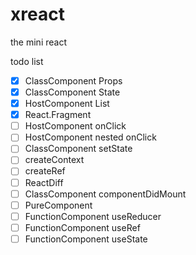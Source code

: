 # xreact

the mini react

todo list

- [x] ClassComponent Props
- [x] ClassComponent State
- [x] HostComponent List
- [x] React.Fragment
- [ ] HostComponent onClick
- [ ] HostComponent nested onClick
- [ ] ClassComponent setState
- [ ] createContext
- [ ] createRef
- [ ] ReactDiff
- [ ] ClassComponent componentDidMount
- [ ] PureComponent
- [ ] FunctionComponent useReducer
- [ ] FunctionComponent useRef
- [ ] FunctionComponent useState

